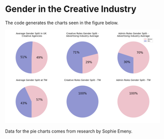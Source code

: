 # Gender in the Creative Industry
The code generates the charts seen in the figure below.

![gender in the creative industry charts](https://github.com/stefanobeni/gender-creative-industry/blob/main/gender-creative-charts.png?raw=true)

Data for the pie charts comes from research by Sophie Emeny.
